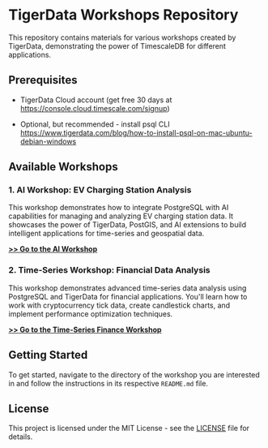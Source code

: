 # TigerData Workshops Repository

This repository contains materials for various workshops created by TigerData, demonstrating the power of TimescaleDB for different applications.

## Prerequisites

- TigerData Cloud account (get free 30 days at <https://console.cloud.timescale.com/signup>)

- Optional, but recommended - install psql CLI https://www.tigerdata.com/blog/how-to-install-psql-on-mac-ubuntu-debian-windows

## Available Workshops

### 1. AI Workshop: EV Charging Station Analysis

This workshop demonstrates how to integrate PostgreSQL with AI capabilities for managing and analyzing EV charging station data. It showcases the power of TigerData, PostGIS, and AI extensions to build intelligent applications for time-series and geospatial data.

**[>> Go to the AI Workshop](./AI-Workshop)**

### 2. Time-Series Workshop: Financial Data Analysis

This workshop demonstrates advanced time-series data analysis using PostgreSQL and TigerData for financial applications. You'll learn how to work with cryptocurrency tick data, create candlestick charts, and implement performance optimization techniques.

**[>> Go to the Time-Series Finance Workshop](./TimeSeries-Workshop-Finance)**

## Getting Started

To get started, navigate to the directory of the workshop you are interested in and follow the instructions in its respective `README.md` file.

## License

This project is licensed under the MIT License - see the [LICENSE](LICENSE) file for details.
